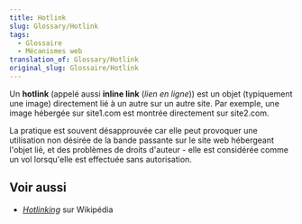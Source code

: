 ```yaml
---
title: Hotlink
slug: Glossary/Hotlink
tags:
  - Glossaire
  - Mécanismes web
translation_of: Glossary/Hotlink
original_slug: Glossaire/Hotlink
---
```


Un **hotlink** (appelé aussi **inline link** (_lien en ligne_)) est un objet (typiquement une image) directement lié à un autre sur un autre site. Par exemple, une image hébergée sur site1.com est montrée directement sur site2.com.

La pratique est souvent désapprouvée car elle peut provoquer une utilisation non désirée de la bande passante sur le site web hébergeant l'objet lié, et des problèmes de droits d'auteur - elle est considérée comme un vol lorsqu'elle est effectuée sans autorisation.

## Voir aussi

- [<i lang="en">Hotlinking</i>](https://fr.wikipedia.org/wiki/Hotlinking) sur Wikipédia
